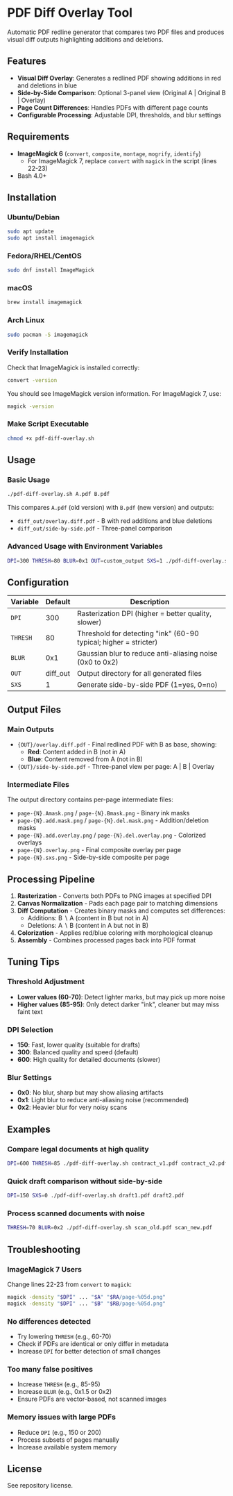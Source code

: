 # PDF Diff Overlay Tool

Automatic PDF redline generator that compares two PDF files and produces visual diff outputs highlighting additions and deletions.

## Features

- **Visual Diff Overlay**: Generates a redlined PDF showing additions in red and deletions in blue
- **Side-by-Side Comparison**: Optional 3-panel view (Original A | Original B | Overlay)
- **Page Count Differences**: Handles PDFs with different page counts
- **Configurable Processing**: Adjustable DPI, thresholds, and blur settings

## Requirements

- **ImageMagick 6** (`convert`, `composite`, `montage`, `mogrify`, `identify`)
  - For ImageMagick 7, replace `convert` with `magick` in the script (lines 22-23)
- Bash 4.0+

## Installation

### Ubuntu/Debian

```bash
sudo apt update
sudo apt install imagemagick
```

### Fedora/RHEL/CentOS

```bash
sudo dnf install ImageMagick
```

### macOS

```bash
brew install imagemagick
```

### Arch Linux

```bash
sudo pacman -S imagemagick
```

### Verify Installation

Check that ImageMagick is installed correctly:

```bash
convert -version
```

You should see ImageMagick version information. For ImageMagick 7, use:

```bash
magick -version
```

### Make Script Executable

```bash
chmod +x pdf-diff-overlay.sh
```

## Usage

### Basic Usage

```bash
./pdf-diff-overlay.sh A.pdf B.pdf
```

This compares `A.pdf` (old version) with `B.pdf` (new version) and outputs:
- `diff_out/overlay.diff.pdf` - B with red additions and blue deletions
- `diff_out/side-by-side.pdf` - Three-panel comparison

### Advanced Usage with Environment Variables

```bash
DPI=300 THRESH=80 BLUR=0x1 OUT=custom_output SXS=1 ./pdf-diff-overlay.sh old.pdf new.pdf
```

## Configuration

| Variable | Default | Description |
|----------|---------|-------------|
| `DPI` | 300 | Rasterization DPI (higher = better quality, slower) |
| `THRESH` | 80 | Threshold for detecting "ink" (60-90 typical; higher = stricter) |
| `BLUR` | 0x1 | Gaussian blur to reduce anti-aliasing noise (0x0 to 0x2) |
| `OUT` | diff_out | Output directory for all generated files |
| `SXS` | 1 | Generate side-by-side PDF (1=yes, 0=no) |

## Output Files

### Main Outputs

- `{OUT}/overlay.diff.pdf` - Final redlined PDF with B as base, showing:
  - **Red**: Content added in B (not in A)
  - **Blue**: Content removed from A (not in B)
- `{OUT}/side-by-side.pdf` - Three-panel view per page: A | B | Overlay

### Intermediate Files

The output directory contains per-page intermediate files:
- `page-{N}.Amask.png` / `page-{N}.Bmask.png` - Binary ink masks
- `page-{N}.add.mask.png` / `page-{N}.del.mask.png` - Addition/deletion masks
- `page-{N}.add.overlay.png` / `page-{N}.del.overlay.png` - Colorized overlays
- `page-{N}.overlay.png` - Final composite overlay per page
- `page-{N}.sxs.png` - Side-by-side composite per page

## Processing Pipeline

1. **Rasterization** - Converts both PDFs to PNG images at specified DPI
2. **Canvas Normalization** - Pads each page pair to matching dimensions
3. **Diff Computation** - Creates binary masks and computes set differences:
   - Additions: B ∖ A (content in B but not in A)
   - Deletions: A ∖ B (content in A but not in B)
4. **Colorization** - Applies red/blue coloring with morphological cleanup
5. **Assembly** - Combines processed pages back into PDF format

## Tuning Tips

### Threshold Adjustment

- **Lower values (60-70)**: Detect lighter marks, but may pick up more noise
- **Higher values (85-95)**: Only detect darker "ink", cleaner but may miss faint text

### DPI Selection

- **150**: Fast, lower quality (suitable for drafts)
- **300**: Balanced quality and speed (default)
- **600**: High quality for detailed documents (slower)

### Blur Settings

- **0x0**: No blur, sharp but may show aliasing artifacts
- **0x1**: Light blur to reduce anti-aliasing noise (recommended)
- **0x2**: Heavier blur for very noisy scans

## Examples

### Compare legal documents at high quality
```bash
DPI=600 THRESH=85 ./pdf-diff-overlay.sh contract_v1.pdf contract_v2.pdf
```

### Quick draft comparison without side-by-side
```bash
DPI=150 SXS=0 ./pdf-diff-overlay.sh draft1.pdf draft2.pdf
```

### Process scanned documents with noise
```bash
THRESH=70 BLUR=0x2 ./pdf-diff-overlay.sh scan_old.pdf scan_new.pdf
```

## Troubleshooting

### ImageMagick 7 Users
Change lines 22-23 from `convert` to `magick`:
```bash
magick -density "$DPI" ... "$A" "$RA/page-%05d.png"
magick -density "$DPI" ... "$B" "$RB/page-%05d.png"
```

### No differences detected
- Try lowering `THRESH` (e.g., 60-70)
- Check if PDFs are identical or only differ in metadata
- Increase `DPI` for better detection of small changes

### Too many false positives
- Increase `THRESH` (e.g., 85-95)
- Increase `BLUR` (e.g., 0x1.5 or 0x2)
- Ensure PDFs are vector-based, not scanned images

### Memory issues with large PDFs
- Reduce `DPI` (e.g., 150 or 200)
- Process subsets of pages manually
- Increase available system memory

## License

See repository license.
